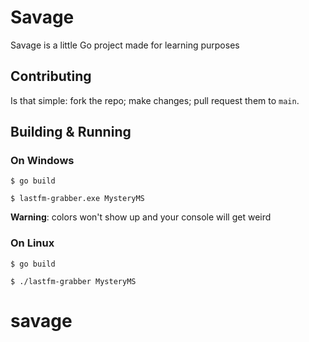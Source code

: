 # Savage
Savage is a little Go project made for learning purposes

## Contributing
Is that simple: fork the repo; make changes; pull request them to `main`.

## Building & Running

### On Windows
`$ go build`

`$ lastfm-grabber.exe MysteryMS`

**Warning**: colors won't show up and your console will get weird

### On Linux
`$ go build`

`$ ./lastfm-grabber MysteryMS`
# savage
